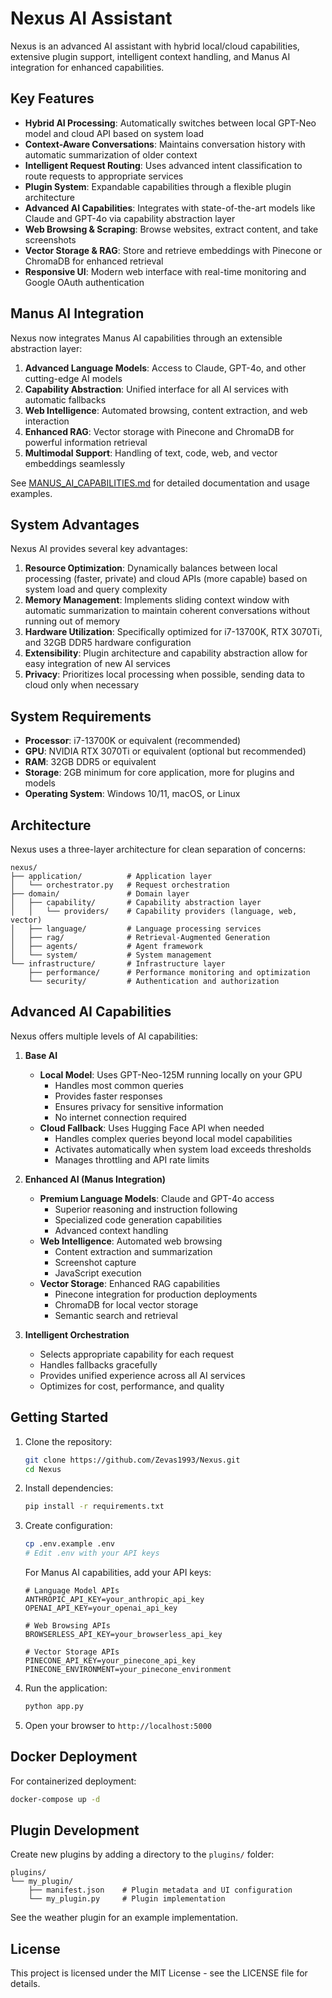 # Nexus AI Assistant

Nexus is an advanced AI assistant with hybrid local/cloud capabilities, extensive plugin support, intelligent context handling, and Manus AI integration for enhanced capabilities.

## Key Features

- **Hybrid AI Processing**: Automatically switches between local GPT-Neo model and cloud API based on system load
- **Context-Aware Conversations**: Maintains conversation history with automatic summarization of older context
- **Intelligent Request Routing**: Uses advanced intent classification to route requests to appropriate services
- **Plugin System**: Expandable capabilities through a flexible plugin architecture
- **Advanced AI Capabilities**: Integrates with state-of-the-art models like Claude and GPT-4o via capability abstraction layer
- **Web Browsing & Scraping**: Browse websites, extract content, and take screenshots
- **Vector Storage & RAG**: Store and retrieve embeddings with Pinecone or ChromaDB for enhanced retrieval
- **Responsive UI**: Modern web interface with real-time monitoring and Google OAuth authentication

## Manus AI Integration

Nexus now integrates Manus AI capabilities through an extensible abstraction layer:

1. **Advanced Language Models**: Access to Claude, GPT-4o, and other cutting-edge AI models
2. **Capability Abstraction**: Unified interface for all AI services with automatic fallbacks
3. **Web Intelligence**: Automated browsing, content extraction, and web interaction
4. **Enhanced RAG**: Vector storage with Pinecone and ChromaDB for powerful information retrieval
5. **Multimodal Support**: Handling of text, code, web, and vector embeddings seamlessly

See [MANUS_AI_CAPABILITIES.md](MANUS_AI_CAPABILITIES.md) for detailed documentation and usage examples.

## System Advantages

Nexus AI provides several key advantages:

1. **Resource Optimization**: Dynamically balances between local processing (faster, private) and cloud APIs (more capable) based on system load and query complexity
2. **Memory Management**: Implements sliding context window with automatic summarization to maintain coherent conversations without running out of memory
3. **Hardware Utilization**: Specifically optimized for i7-13700K, RTX 3070Ti, and 32GB DDR5 hardware configuration
4. **Extensibility**: Plugin architecture and capability abstraction allow for easy integration of new AI services
5. **Privacy**: Prioritizes local processing when possible, sending data to cloud only when necessary

## System Requirements

- **Processor**: i7-13700K or equivalent (recommended)
- **GPU**: NVIDIA RTX 3070Ti or equivalent (optional but recommended)
- **RAM**: 32GB DDR5 or equivalent
- **Storage**: 2GB minimum for core application, more for plugins and models
- **Operating System**: Windows 10/11, macOS, or Linux

## Architecture

Nexus uses a three-layer architecture for clean separation of concerns:

```
nexus/
├── application/          # Application layer
│   └── orchestrator.py   # Request orchestration
├── domain/               # Domain layer
│   ├── capability/       # Capability abstraction layer
│   │   └── providers/    # Capability providers (language, web, vector)
│   ├── language/         # Language processing services
│   ├── rag/              # Retrieval-Augmented Generation
│   ├── agents/           # Agent framework
│   └── system/           # System management
└── infrastructure/       # Infrastructure layer
    ├── performance/      # Performance monitoring and optimization
    └── security/         # Authentication and authorization
```

## Advanced AI Capabilities

Nexus offers multiple levels of AI capabilities:

1. **Base AI**
   - **Local Model**: Uses GPT-Neo-125M running locally on your GPU
     - Handles most common queries
     - Provides faster responses
     - Ensures privacy for sensitive information
     - No internet connection required
   - **Cloud Fallback**: Uses Hugging Face API when needed
     - Handles complex queries beyond local model capabilities
     - Activates automatically when system load exceeds thresholds
     - Manages throttling and API rate limits

2. **Enhanced AI (Manus Integration)**
   - **Premium Language Models**: Claude and GPT-4o access
     - Superior reasoning and instruction following
     - Specialized code generation capabilities
     - Advanced context handling
   - **Web Intelligence**: Automated web browsing
     - Content extraction and summarization
     - Screenshot capture
     - JavaScript execution
   - **Vector Storage**: Enhanced RAG capabilities
     - Pinecone integration for production deployments
     - ChromaDB for local vector storage
     - Semantic search and retrieval

3. **Intelligent Orchestration**
   - Selects appropriate capability for each request
   - Handles fallbacks gracefully
   - Provides unified experience across all AI services
   - Optimizes for cost, performance, and quality

## Getting Started

1. Clone the repository:
   ```bash
   git clone https://github.com/Zevas1993/Nexus.git
   cd Nexus
   ```

2. Install dependencies:
   ```bash
   pip install -r requirements.txt
   ```

3. Create configuration:
   ```bash
   cp .env.example .env
   # Edit .env with your API keys
   ```
   
   For Manus AI capabilities, add your API keys:
   ```
   # Language Model APIs
   ANTHROPIC_API_KEY=your_anthropic_api_key
   OPENAI_API_KEY=your_openai_api_key
   
   # Web Browsing APIs
   BROWSERLESS_API_KEY=your_browserless_api_key
   
   # Vector Storage APIs
   PINECONE_API_KEY=your_pinecone_api_key
   PINECONE_ENVIRONMENT=your_pinecone_environment
   ```

4. Run the application:
   ```bash
   python app.py
   ```

5. Open your browser to `http://localhost:5000`

## Docker Deployment

For containerized deployment:

```bash
docker-compose up -d
```

## Plugin Development

Create new plugins by adding a directory to the `plugins/` folder:

```
plugins/
└── my_plugin/
    ├── manifest.json    # Plugin metadata and UI configuration
    └── my_plugin.py     # Plugin implementation
```

See the weather plugin for an example implementation.

## License

This project is licensed under the MIT License - see the LICENSE file for details.
